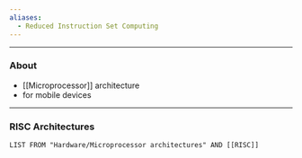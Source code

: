 ```yaml
---
aliases:
  - Reduced Instruction Set Computing
---
```

---

### About

- [[Microprocessor]] architecture
- for mobile devices

---

### RISC Architectures

```dataview
LIST FROM "Hardware/Microprocessor architectures" AND [[RISC]]
```
